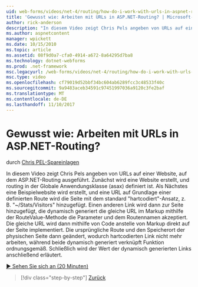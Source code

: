 ```yaml
---
uid: web-forms/videos/net-4/routing/how-do-i-work-with-urls-in-aspnet-routing
title: 'Gewusst wie: Arbeiten mit URLs in ASP.NET-Routing? | Microsoft-Dokumentation'
author: rick-anderson
description: "In diesem Video zeigt Chris Pels angeben von URLs auf einer Website, auf dem ASP.NET-Routing ausgeführt. Zuerst wird eine Website erstellt, und routing wird in der GL definiert..."
ms.author: aspnetcontent
manager: wpickett
ms.date: 10/15/2010
ms.topic: article
ms.assetid: 08f9d0a7-cfa0-4914-a672-8a64295d7ba8
ms.technology: dotnet-webforms
ms.prod: .net-framework
msc.legacyurl: /web-forms/videos/net-4/routing/how-do-i-work-with-urls-in-aspnet-routing
msc.type: video
ms.openlocfilehash: cf79019d52bbf34bc604ab6289fcc3c48533f40c
ms.sourcegitcommit: 9a9483aceb34591c97451997036a9120c3fe2baf
ms.translationtype: MT
ms.contentlocale: de-DE
ms.lasthandoff: 11/10/2017
---
```

<a name="how-do-i-work-with-urls-in-aspnet-routing"></a>Gewusst wie: Arbeiten mit URLs in ASP.NET-Routing?
====================
durch [Chris PEL-Spareinlagen](https://twitter.com/chrispels)

In diesem Video zeigt Chris Pels angeben von URLs auf einer Website, auf dem ASP.NET-Routing ausgeführt. Zunächst wird eine Website erstellt, und routing in der Globale Anwendungsklasse (asax) definiert ist. Als Nächstes eine Beispielwebsite wird erstellt, und eine URL auf Grundlage einer definierten Route wird die Seite mit dem standard "hartcodiert"-Ansatz, z. B. "~/Stats/Visitors" hinzugefügt. Einen anderen Link wird dann zur Seite hinzugefügt, die dynamisch generiert die gleiche URL im Markup mithilfe der RouteValue-Methode die Parameter und dem Routennamen akzeptiert. Die gleiche URL wird dann mithilfe von Code anstelle von Markup direkt auf der Seite implementiert. Die ursprüngliche Route und den Speicherort der physischen Seite dann geändert, wodurch hartcodierten Link nicht mehr arbeiten, während beide dynamisch generiert verknüpft Funktion ordnungsgemäß. Schließlich wird der Wert der dynamisch generierten Links anschließend erläutert.

[&#9654; Sehen Sie sich an (20 Minuten)](https://channel9.msdn.com/Blogs/ASP-NET-Site-Videos/how-do-i-work-with-urls-in-aspnet-routing)

>[!div class="step-by-step"]
[Zurück](how-do-i-use-routing-with-aspnet-web-forms.md)
